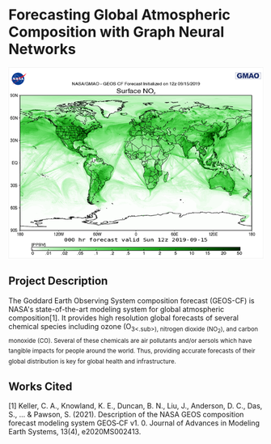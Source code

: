 # Forecasting Global Atmospheric Composition with Graph Neural Networks

![](images/geos_cf_surface_no2.png)

## Project Description 
The Goddard Earth Observing System composition forecast (GEOS-CF) is NASA's state-of-the-art modeling system for global atmospheric composition[1]. It provides high resolution global forecasts of several chemical species including ozone (O<sub>3<.sub>), nitrogen dioxide (NO<sub>2</sub>), and carbon monoxide (CO). Several of these chemicals are air pollutants and/or aersols which have tangible impacts for people around the world. Thus, providing accurate forecasts of their global distribution is key for global health and infrastructure. 

## Works Cited
  [1] Keller, C. A., Knowland, K. E., Duncan, B. N., Liu, J., Anderson, D. C., Das, S., ... & Pawson, S. (2021). Description of the NASA GEOS composition forecast modeling system GEOS‐CF v1. 0. Journal of Advances in Modeling Earth Systems, 13(4), e2020MS002413.
